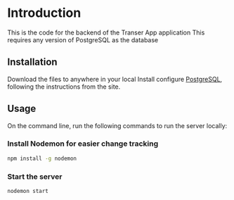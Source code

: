 # Introduction

This is the code for the backend of the Transer App application
This requires any version of PostgreSQL as the database

## Installation

Download the files to anywhere in your local
Install configure [PostgreSQL](https://www.postgresql.org/download/), following the instructions from the site.

## Usage

On the command line, run the following commands to run the server locally:

### Install Nodemon for easier change tracking

```bash
npm install -g nodemon
```

### Start the server

```bash
nodemon start
```
